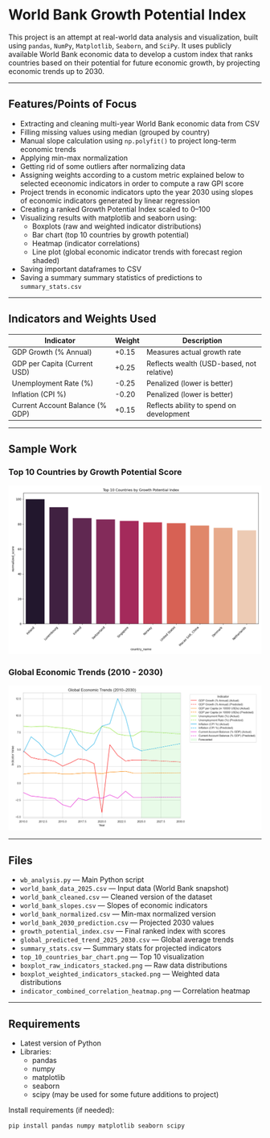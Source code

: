 # World Bank Growth Potential Index

This project is an attempt at real-world data analysis and visualization, built using `pandas`, `NumPy`, `Matplotlib`, `Seaborn`, and `SciPy`. It uses publicly available World Bank economic data to develop a custom index that ranks countries based on their potential for future economic growth, by projecting economic trends up to 2030.

---

## Features/Points of Focus

- Extracting and cleaning multi-year World Bank economic data from CSV
- Filling missing values using median (grouped by country)
- Manual slope calculation using `np.polyfit()` to project long-term economic trends
- Applying min-max normalization
- Getting rid of some outliers after normalizing data
- Assigning weights according to a custom metric explained below to selected eceonomic indicators in order to compute a raw GPI score
- Project trends in economic indicators upto the year 2030 using slopes of economic indicators generated by linear regression
- Creating a ranked Growth Potential Index scaled to 0–100
- Visualizing results with matplotlib and seaborn using:
  - Boxplots (raw and weighted indicator distributions) 
  - Bar chart (top 10 countries by growth potential)
  - Heatmap (indicator correlations)
  - Line plot (global economic indicator trends with forecast region shaded)
- Saving important dataframes to CSV
- Saving a summary summary statistics of predictions to `summary_stats.csv`

---

## Indicators and Weights Used

| Indicator                          | Weight | Description                             |
|-----------------------------------|--------|------------------------------------------|
| GDP Growth (% Annual)             | +0.15  | Measures actual growth rate              |
| GDP per Capita (Current USD)      | +0.25  | Reflects wealth (USD-based, not relative)|
| Unemployment Rate (%)             | -0.25  | Penalized (lower is better)              |
| Inflation (CPI %)                 | -0.20  | Penalized (lower is better)              |
| Current Account Balance (% GDP)   | +0.15  | Reflects ability to spend on development |

---

## Sample Work

###  Top 10 Countries by Growth Potential Score

![Top 10 Countries](./plots/top_10_countries_bar_chart.png)

###  Global Economic Trends (2010 - 2030)

![Global Economic Trends (2010 - 2030)](./plots/indicator_trends_across_years.png)

---

## Files

- `wb_analysis.py` — Main Python script
- `world_bank_data_2025.csv` — Input data (World Bank snapshot)
- `world_bank_cleaned.csv` — Cleaned version of the dataset
- `world_bank_slopes.csv` — Slopes of economic indicators
- `world_bank_normalized.csv` — Min-max normalized version
- `world_bank_2030_prediction.csv` — Projected 2030 values
- `growth_potential_index.csv` — Final ranked index with scores
- `global_predicted_trend_2025_2030.csv` — Global average trends
- `summary_stats.csv` — Summary stats for projected indicators
- `top_10_countries_bar_chart.png` — Top 10 visualization
- `boxplot_raw_indicators_stacked.png` — Raw data distributions
- `boxplot_weighted_indicators_stacked.png` — Weighted data distributions
- `indicator_combined_correlation_heatmap.png` — Correlation heatmap

---

## Requirements

- Latest version of Python
- Libraries:
  - pandas
  - numpy
  - matplotlib
  - seaborn
  - scipy (may be used for some future additions to project)

Install requirements (if needed):

```bash
pip install pandas numpy matplotlib seaborn scipy
